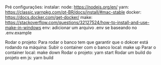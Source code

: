 Pré configurações:
    instalar:
        node: https://nodejs.org/en/
        yarn: https://classic.yarnpkg.com/pt-BR/docs/install/#mac-stable
        docker: https://docs.docker.com/get-docker/
        make: https://stackoverflow.com/questions/32127524/how-to-install-and-use-make-in-windows
        env: adicionar um arquivo .env se baseando no .env.example

Rodar o projeto:
    Para rodar o banco tem que garantir que o dokcer está rodando na máquina:
        Subir o container com o banco local:
            make up
        Parar o container local:
            make down
    Rodar o projeto:
        yarn start
    Rodar um build do projeto em js:
        yarn build
